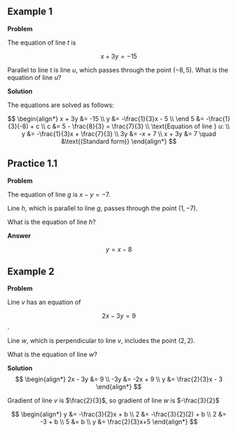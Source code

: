 ## Example 1

**Problem**

The equation of line $t$ is 

$$x + 3y = -15$$ 

Parallel to line $t$ is line $u$, which passes through the point $(-8, 5)$. What is the equation of line $u$?

**Solution**

The equations are solved as follows:

$$
\begin{align*}
x + 3y &= -15 \\
y &= -\frac{1}{3}x - 5 \\
\end
5 &= -\frac{1}{3}(-8) + c \\
c &= 5 - \frac{8}{3} = \frac{7}{3} \\
\text{Equation of line } u: \\
y &= -\frac{1}{3}x + \frac{7}{3} \\
3y &= -x + 7 \\
x + 3y &= 7 \quad &\text{(Standard form)}
\end{align*}
$$


## Practice 1.1

**Problem**

The equation of line $g$ is $x - y = -7$. 

Line $h$, which is parallel to line $g$, passes through the point $(1, -7)$. 

What is the equation of line $h$?

**Answer**

$$y=x-8$$

## Example 2

**Problem**

Line $v$ has an equation of 

$$2x - 3y = 9$$. 

Line $w$, which is perpendicular to line $v$, includes the point $(2, 2)$. 

What is the equation of line $w$?

**Solution**
$$
\begin{align*}
2x - 3y &= 9 \\
-3y &= -2x + 9 \\
y &= \frac{2}{3}x - 3
\end{align*}
$$

Gradient of line $v$ is $\frac{2}{3}$, so gradient of line $w$ is $-\frac{3}{2}$

$$
\begin{align*}
y &= -\frac{3}{2}x + b \\
2 &= -\frac{3}{2}(2) + b \\
2 &= -3 + b \\
5 &= b \\
y &= \frac{2}{3}x+5
\end{align*}
$$
<!--stackedit_data:
eyJoaXN0b3J5IjpbMTA0NzYxNzUzMywtMTg4NTk4NDU5NCwtMT
E2MTAwNjE2MywtMjA4ODc0NjYxMiw3MzA5OTgxMTZdfQ==
-->